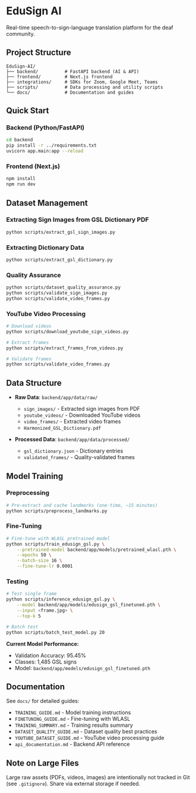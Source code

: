 # EduSign AI

Real-time speech-to-sign-language translation platform for the deaf community.

## Project Structure

```
EduSign-AI/
├── backend/          # FastAPI backend (AI & API)
├── frontend/         # Next.js frontend
├── integrations/     # SDKs for Zoom, Google Meet, Teams
├── scripts/          # Data processing and utility scripts
└── docs/             # Documentation and guides
```

## Quick Start

### Backend (Python/FastAPI)
```bash
cd backend
pip install -r ../requirements.txt
uvicorn app.main:app --reload
```

### Frontend (Next.js)
```bash
npm install
npm run dev
```

## Dataset Management

### Extracting Sign Images from GSL Dictionary PDF
```bash
python scripts/extract_gsl_sign_images.py
```

### Extracting Dictionary Data
```bash
python scripts/extract_gsl_dictionary.py
```

### Quality Assurance
```bash
python scripts/dataset_quality_assurance.py
python scripts/validate_sign_images.py
python scripts/validate_video_frames.py
```

### YouTube Video Processing
```bash
# Download videos
python scripts/download_youtube_sign_videos.py

# Extract frames
python scripts/extract_frames_from_videos.py

# Validate frames
python scripts/validate_video_frames.py
```

## Data Structure

- **Raw Data**: `backend/app/data/raw/`
  - `sign_images/` - Extracted sign images from PDF
  - `youtube_videos/` - Downloaded YouTube videos
  - `video_frames/` - Extracted video frames
  - `Harmonized_GSL_Dictionary.pdf`

- **Processed Data**: `backend/app/data/processed/`
  - `gsl_dictionary.json` - Dictionary entries
  - `validated_frames/` - Quality-validated frames

## Model Training

### Preprocessing
```bash
# Pre-extract and cache landmarks (one-time, ~15 minutes)
python scripts/preprocess_landmarks.py
```

### Fine-Tuning
```bash
# Fine-tune with WLASL pretrained model
python scripts/train_edusign_gsl.py \
    --pretrained-model backend/app/models/pretrained_wlasl.pth \
    --epochs 50 \
    --batch-size 16 \
    --fine-tune-lr 0.0001
```

### Testing
```bash
# Test single frame
python scripts/inference_edusign_gsl.py \
    --model backend/app/models/edusign_gsl_finetuned.pth \
    --input <frame.jpg> \
    --top-k 5

# Batch test
python scripts/batch_test_model.py 20
```

**Current Model Performance:**
- Validation Accuracy: 95.45%
- Classes: 1,485 GSL signs
- Model: `backend/app/models/edusign_gsl_finetuned.pth`

## Documentation

See `docs/` for detailed guides:
- `TRAINING_GUIDE.md` - Model training instructions
- `FINETUNING_GUIDE.md` - Fine-tuning with WLASL
- `TRAINING_SUMMARY.md` - Training results summary
- `DATASET_QUALITY_GUIDE.md` - Dataset quality best practices
- `YOUTUBE_DATASET_GUIDE.md` - YouTube video processing guide
- `api_documentation.md` - Backend API reference

## Note on Large Files

Large raw assets (PDFs, videos, images) are intentionally not tracked in Git (see `.gitignore`). Share via external storage if needed.
